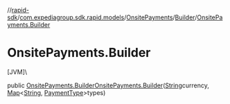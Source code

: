//[rapid-sdk](../../../../index.md)/[com.expediagroup.sdk.rapid.models](../../index.md)/[OnsitePayments](../index.md)/[Builder](index.md)/[OnsitePayments.Builder](-onsite-payments.-builder.md)

# OnsitePayments.Builder

[JVM]\

public [OnsitePayments.Builder](index.md)[OnsitePayments.Builder](-onsite-payments.-builder.md)([String](https://docs.oracle.com/javase/8/docs/api/java/lang/String.html)currency, [Map](https://docs.oracle.com/javase/8/docs/api/java/util/Map.html)&lt;[String](https://docs.oracle.com/javase/8/docs/api/java/lang/String.html), [PaymentType](../../-payment-type/index.md)&gt;types)
